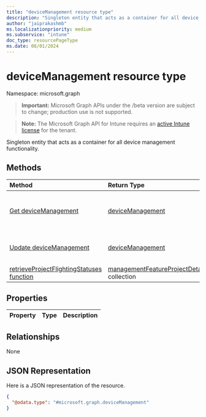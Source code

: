 ```yaml
---
title: "deviceManagement resource type"
description: "Singleton entity that acts as a container for all device management functionality."
author: "jaiprakashmb"
ms.localizationpriority: medium
ms.subservice: "intune"
doc_type: resourcePageType
ms.date: 08/01/2024
---
```


# deviceManagement resource type

Namespace: microsoft.graph

> **Important:** Microsoft Graph APIs under the /beta version are subject to change; production use is not supported.

> **Note:** The Microsoft Graph API for Intune requires an [active Intune license](https://go.microsoft.com/fwlink/?linkid=839381) for the tenant.

Singleton entity that acts as a container for all device management functionality.

## Methods
|Method|Return Type|Description|
|:---|:---|:---|
|[Get deviceManagement](../api/intune-icsgraphservice-devicemanagement-get.md)|[deviceManagement](../resources/intune-icsgraphservice-devicemanagement.md)|Read properties and relationships of the [deviceManagement](../resources/intune-icsgraphservice-devicemanagement.md) object.|
|[Update deviceManagement](../api/intune-icsgraphservice-devicemanagement-update.md)|[deviceManagement](../resources/intune-icsgraphservice-devicemanagement.md)|Update the properties of a [deviceManagement](../resources/intune-icsgraphservice-devicemanagement.md) object.|
|[retrieveProjectFlightingStatuses function](../api/intune-icsgraphservice-devicemanagement-retrieveprojectflightingstatuses.md)|[managementFeatureProjectDetail](../resources/intune-icsgraphservice-managementfeatureprojectdetail.md) collection||

## Properties
|Property|Type|Description|
|:---|:---|:---|

## Relationships
None

## JSON Representation
Here is a JSON representation of the resource.
<!-- {
  "blockType": "resource",
  "keyProperty": "id",
  "@odata.type": "microsoft.graph.deviceManagement"
}
-->
``` json
{
  "@odata.type": "#microsoft.graph.deviceManagement"
}
```
